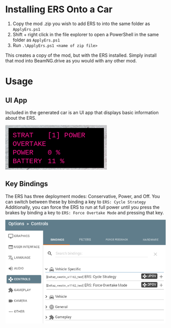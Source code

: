 # Installing ERS Onto a Car
1. Copy the mod .zip you wish to add ERS to into the same folder as `ApplyErs.ps1`
2. Shift + right click in the file explorer to open a PowerShell in the same folder as `ApplyErs.ps1`
3. Run `.\ApplyErs.ps1 <name of zip file>`

This creates a copy of the mod, but with the ERS installed. Simply install that mod into BeamNG.drive as you would with any other mod.

# Usage
## UI App
Included in the generated car is an UI app that displays basic information about the ERS.

![app](https://github.com/Deltazz/beamng-ers/blob/master/doc/ers_app.png)

## Key Bindings
The ERS has three deployment modes: Conservative, Power, and Off. You can switch between these by binding a key to `ERS: Cycle Strategy`
Additionally, you can force the ERS to run at full power until you press the brakes by binding a key to `ERS: Force Overtake Mode` and pressing that key.

![Key binding](https://github.com/Deltazz/beamng-ers/blob/master/doc/key_bindings.png)
